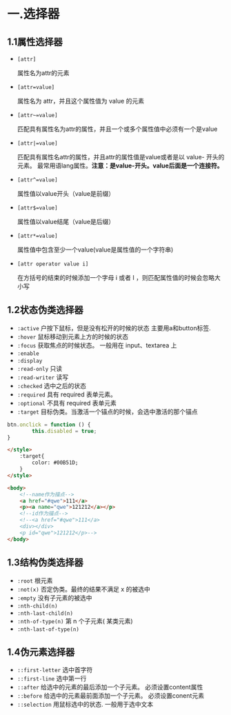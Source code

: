 # 一.选择器

## 1.1属性选择器

- `[attr]`

  属性名为attr的元素

- `[attr=value]`

  属性名为 attr，并且这个属性值为 value 的元素

- `[attr~=value]`

  匹配具有属性名为attr的属性，并且一个或多个属性值中必须有⼀个是value

- `[attr|=value]`

  匹配具有属性名attr的属性，并且attr的属性值是value或者是以 value- 开头的元素。 最常⽤语lang属性。**注意：是value-开头。value后⾯是⼀个连接符。**

- `[attr^=value]`

  属性值以value开头（value是前缀）

- `[attr$=value]`

  属性值以value结尾（value是后缀）

- `[attr*=value]`

  属性值中包含⾄少⼀个value(value是属性值的⼀个字符串)

- `[attr operator value i]`

  在⽅括号的结束的时候添加⼀个字⺟ i 或者 I ，则匹配属性值的时候会忽略⼤⼩写



## 1.2状态伪类选择器

- `:active`	户按下⿏标，但是没有松开的时候的状态 主要⽤a和button标签.
- `:hover`         ⿏标移动到元素上⽅的时候的状态
- `:focus`         获取焦点的时候状态。 ⼀般⽤在 input、textarea 上
- `:enable`       
- `:display`
- `:read-only`     只读
- `:read-writer`    读写
- `:checked`      选中之后的状态
- `:required`     具有 required 表单元素。
- `:optional`    不具有 required 表单元素
- `:target`    目标伪类。当激活⼀个锚点的时候，会选中激活的那个锚点

```javascript
btn.onclick = function () {
        this.disabled = true;
}
```

```html
</style>
	:target{
		color: #00B51D;
	}
</style>

<body>
    <!--name作为描点-->
	<a href="#qwe">111</a>
	<p><a name="qwe">121212</a></p>
    <!--id作为描点-->
    <!--<a href="#qwe">111</a>
	<div></div>
	<p id="qwe">121212</p>-->
</body>
```



## 1.3结构伪类选择器

- `:root`   根元素
- `:not(x)`   否定伪类。最终的结果不满⾜ x 的被选中
- `:empty`  没有子元素的被选中
- `:nth-child(n)`
- `:nth-last-child(n)`
- `:nth-of-type(n)`  第 n 个⼦元素( 某类元素)
- `:nth-last-of-type(n)`



## 1.4伪元素选择器

- `::first-letter`    选中首字符
- `::first-line`     选中第一行
- `::after`    给选中的元素的最后添加⼀个⼦元素。 必须设置content属性
- `::before`   给选中的元素最前⾯添加⼀个⼦元素。 必须设置conent元素
- `::selection`    ⽤⿏标选中的状态. ⼀般⽤于选中⽂本
